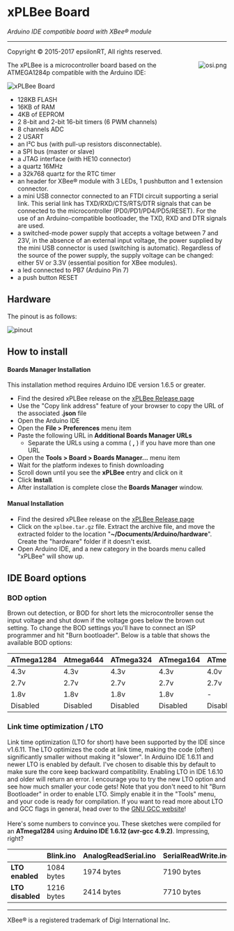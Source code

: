 # xPLBee Board

*Arduino IDE compatible board with XBee® module*

---
Copyright © 2015-2017 epsilonRT, All rights reserved.

<a href="http://www.cecill.info/licences/Licence_CeCILL_V2.1-en.html">
  <img src="https://raw.githubusercontent.com/epsilonrt/gxPL/master/doc/images/osi.png" alt="osi.png" align="right" valign="top">
</a>

The xPLBee is a microcontroller board based on the ATMEGA1284p compatible with the Arduino IDE:

![xPLBee Board](https://github.com/epsilonrt/xplbee/raw/master/doc/images/xplbee-board-3d.png)

* 128KB FLASH
* 16KB of RAM
* 4KB of EEPROM
* 2 8-bit and 2-bit 16-bit timers (6 PWM channels)
* 8 channels ADC
* 2 USART
* an I²C bus (with pull-up resistors disconnectable).
* a SPI bus (master or slave)
* a JTAG interface (with HE10 connector)
* a quartz 16MHz
* a 32k768 quartz for the RTC timer
* an header for XBee® module with 3 LEDs, 1 pushbutton and 1 extension connector.
* a mini USB connector connected to an FTDI circuit supporting a serial link. This serial link has TXD/RXD/CTS/RTS/DTR signals that can be connected to the microcontroller (PD0/PD1/PD4/PD5/RESET). For the use of an Arduino-compatible bootloader, the TXD, RXD and DTR signals are used.
* a switched-mode power supply that accepts a voltage between 7 and 23V, in the absence of an external input voltage, the power supplied by the mini USB connector is used (switching is automatic). Regardless of the source of the power supply, the supply voltage can be changed: either 5V or 3.3V (essential position for XBee modules).
* a led connected to PB7 (Arduino Pin 7)
* a push button RESET

## Hardware

The pinout is as follows:

![pinout](https://github.com/epsilonrt/xplbee/raw/master/doc/images/atmega1284-pinout.png)

## How to install

#### Boards Manager Installation

This installation method requires Arduino IDE version 1.6.5 or greater.

* Find the desired xPLBee release on the [xPLBee Release page](https://github.com/epsilonrt/xplbee/releases)  
* Use the "Copy link address" feature of your browser to copy the URL of the associated **.json** file  
* Open the Arduino IDE  
* Open the **File > Preferences** menu item  
* Paste the following URL in **Additional Boards Manager URLs**  
    * Separate the URLs using a comma ( **,** ) if you have more than one URL  
* Open the **Tools > Board > Boards Manager...** menu item  
* Wait for the platform indexes to finish downloading  
* Scroll down until you see the **xPLBee** entry and click on it  
* Click **Install**.
* After installation is complete close the **Boards Manager** window.

#### Manual Installation

* Find the desired xPLBee release on the [xPLBee Release page](https://github.com/epsilonrt/xplbee/releases)  
* Click on the `xplbee.tar.gz` file. Extract the archive file, and move the extracted folder to the location "**~/Documents/Arduino/hardware**". Create the "hardware" folder if it doesn't exist.
* Open Arduino IDE, and a new category in the boards menu called "xPLBee" will show up.

## IDE Board options

### BOD option
Brown out detection, or BOD for short lets the microcontroller sense the input voltage and shut down if the voltage goes below the brown out setting. To change the BOD settings you'll have to connect an ISP programmer and hit "Burn bootloader". Below is a table that shows the available BOD options:
<br/>

| ATmega1284 | Atmega644 | ATmega324 | ATmega164 | ATmega32 | ATmega16 | ATmega8535 |
|------------|-----------|-----------|-----------|----------|----------|------------|
| 4.3v       | 4.3v      | 4.3v      | 4.3v      | 4.0v     | 4.0v     | 4.0v       |
| 2.7v       | 2.7v      | 2.7v      | 2.7v      | 2.7v     | 2.7v     | 2.7v       |
| 1.8v       | 1.8v      | 1.8v      | 1.8v      | -        | -        | -          |
| Disabled   | Disabled  | Disabled  | Disabled  | Disabled | Disabled | Disabled   |


### Link time optimization / LTO
Link time optimization (LTO for short) have been supported by the IDE since v1.6.11. The LTO optimizes the code at link time, making the code (often) significantly smaller without making it "slower". In Arduino IDE 1.6.11 and newer LTO is enabled by default. I've chosen to disable this by default to make sure the core keep backward compatibility. Enabling LTO in IDE 1.6.10 and older will return an error. 
I encourage you to try the new LTO option and see how much smaller your code gets! Note that you don't need to hit "Burn Bootloader" in order to enable LTO. Simply enable it in the "Tools" menu, and your code is ready for compilation. If you want to read more about LTO and GCC flags in general, head over to the [GNU GCC website](https://gcc.gnu.org/onlinedocs/gcc/Optimize-Options.html)!
<br/> <br/>
Here's some numbers to convince you. These sketches were compiled for an **ATmega1284** using **Arduino IDE 1.6.12 (avr-gcc 4.9.2)**. Impressing, right?
<br/>

|                  | Blink.ino  | AnalogReadSerial.ino  | SerialReadWrite.ino | CardInfo.ino |
|------------------|------------|-----------------------|---------------------|--------------|
| **LTO enabled**  | 1084 bytes | 1974 bytes            | 7190 bytes          | 9416 bytes   |
| **LTO disabled** | 1216 bytes | 2414 bytes            | 7710 bytes          | 11518 bytes  |

------

XBee® is a registered trademark of Digi International Inc.


